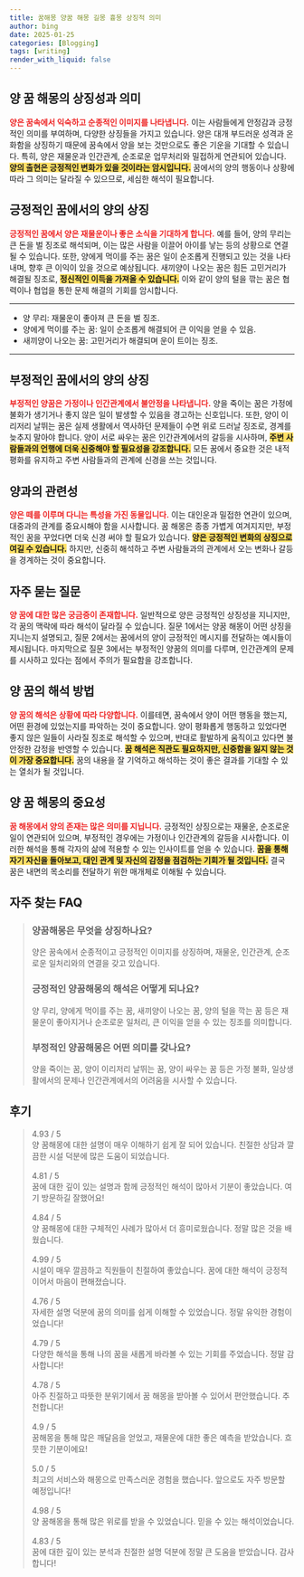 ```yaml
---
title: 꿈해몽 양꿈 해몽 길몽 흉몽 상징적 의미
author: bing
date: 2025-01-25
categories: [Blogging]
tags: [writing]
render_with_liquid: false
---
```



<h2 id='양꿈해몽의상징성'>양 꿈 해몽의 상징성과 의미</h2>

<p><b><span style="color: #ee2323;">양은 꿈속에서 익숙하고 순종적인 이미지를 나타냅니다.</span></b> 이는 사람들에게 안정감과 긍정적인 의미를 부여하며, 다양한 상징들을 가지고 있습니다. 양은 대개 부드러운 성격과 온화함을 상징하기 때문에 꿈속에서 양을 보는 것만으로도 좋은 기운을 기대할 수 있습니다. 특히, 양은 재물운과 인간관계, 순조로운 업무처리와 밀접하게 연관되어 있습니다. <b><span style="background-color: #ffe066;">양의 출현은 긍정적인 변화가 있을 것이라는 암시입니다.</span></b> 꿈에서의 양의 행동이나 상황에 따라 그 의미는 달라질 수 있으므로, 세심한 해석이 필요합니다.</p>

<h2 id='긍정적인꿈양의상징'>긍정적인 꿈에서의 양의 상징</h2>

<p><b><span style="color: #ee2323;">긍정적인 꿈에서 양은 재물운이나 좋은 소식을 기대하게 합니다.</span></b> 예를 들어, 양의 무리는 큰 돈을 벌 징조로 해석되며, 이는 많은 사람을 이끌어 아이를 낳는 등의 상황으로 연결될 수 있습니다. 또한, 양에게 먹이를 주는 꿈은 일이 순조롭게 진행되고 있는 것을 나타내며, 향후 큰 이익이 있을 것으로 예상됩니다. 새끼양이 나오는 꿈은 힘든 고민거리가 해결될 징조로, <b><span style="background-color: #ffe066;">정신적인 이득을 가져올 수 있습니다.</span></b> 이와 같이 양의 털을 깎는 꿈은 협력이나 협업을 통한 문제 해결의 기회를 암시합니다.</p>

<hr />

<ul>
    <li>양 무리: 재물운이 좋아져 큰 돈을 벌 징조.</li>
    <li>양에게 먹이를 주는 꿈: 일이 순조롭게 해결되어 큰 이익을 얻을 수 있음.</li>
    <li>새끼양이 나오는 꿈: 고민거리가 해결되며 운이 트이는 징조.</li>
</ul>

<hr />

<h2 id='부정적인꿈양의상징'>부정적인 꿈에서의 양의 상징</h2>

<p><b><span style="color: #ee2323;">부정적인 양꿈은 가정이나 인간관계에서 불안정을 나타냅니다.</span></b> 양을 죽이는 꿈은 가정에 불화가 생기거나 좋지 않은 일이 발생할 수 있음을 경고하는 신호입니다. 또한, 양이 이리저리 날뛰는 꿈은 실제 생활에서 역사하던 문제들이 수면 위로 드러날 징조로, 경계를 늦추지 말아야 합니다. 양이 서로 싸우는 꿈은 인간관계에서의 갈등을 시사하며, <b><span style="background-color: #ffe066;">주변 사람들과의 언행에 더욱 신중해야 할 필요성을 강조합니다.</span></b> 모든 꿈에서 중요한 것은 내적 평화를 유지하고 주변 사람들과의 관계에 신경을 쓰는 것입니다.</p>

<h2 id='양과의관계'>양과의 관련성</h2>

<p><b><span style="color: #ee2323;">양은 떼를 이루며 다니는 특성을 가진 동물입니다.</span></b> 이는 대인운과 밀접한 연관이 있으며, 대중과의 관계를 중요시해야 함을 시사합니다. 꿈 해몽은 종종 가볍게 여겨지지만, 부정적인 꿈을 꾸었다면 더욱 신경 써야 할 필요가 있습니다. <b><span style="background-color: #ffe066;">양은 긍정적인 변화의 상징으로 여길 수 있습니다.</span></b> 하지만, 신중히 해석하고 주변 사람들과의 관계에서 오는 변화나 갈등을 경계하는 것이 중요합니다.</p>

<h2 id='자주 묻는 질문'>자주 묻는 질문</h2>

<p><b><span style="color: #ee2323;">양 꿈에 대한 많은 궁금증이 존재합니다.</span></b> 일반적으로 양은 긍정적인 상징성을 지니지만, 각 꿈의 맥락에 따라 해석이 달라질 수 있습니다. 질문 1에서는 양꿈 해몽이 어떤 상징을 지니는지 설명되고, 질문 2에서는 꿈에서의 양이 긍정적인 메시지를 전달하는 예시들이 제시됩니다. 마지막으로 질문 3에서는 부정적인 양꿈의 의미를 다루며, 인간관계의 문제를 시사하고 있다는 점에서 주의가 필요함을 강조합니다.</p>

<h2 id='양꿈의해석'>양 꿈의 해석 방법</h2>

<p><b><span style="color: #ee2323;">양 꿈의 해석은 상황에 따라 다양합니다.</span></b> 이를테면, 꿈속에서 양이 어떤 행동을 했는지, 어떤 환경에 있었는지를 파악하는 것이 중요합니다. 양이 평화롭게 행동하고 있었다면 좋지 않은 일들이 사라질 징조로 해석할 수 있으며, 반대로 활발하게 움직이고 있다면 불안정한 감정을 반영할 수 있습니다. <b><span style="background-color: #ffe066;">꿈 해석은 직관도 필요하지만, 신중함을 잃지 않는 것이 가장 중요합니다.</span></b> 꿈의 내용을 잘 기억하고 해석하는 것이 좋은 결과를 기대할 수 있는 열쇠가 될 것입니다.</p>

<h2 id='결론'>양 꿈 해몽의 중요성</h2>

<p><b><span style="color: #ee2323;">꿈 해몽에서 양의 존재는 많은 의미를 지닙니다.</span></b> 긍정적인 상징으로는 재물운, 순조로운 일이 연관되어 있으며, 부정적인 경우에는 가정이나 인간관계의 갈등을 시사합니다. 이러한 해석을 통해 각자의 삶에 적용할 수 있는 인사이트를 얻을 수 있습니다. <b><span style="background-color: #ffe066;">꿈을 통해 자기 자신을 돌아보고, 대인 관계 및 자신의 감정을 점검하는 기회가 될 것입니다.</span></b> 결국 꿈은 내면의 목소리를 전달하기 위한 매개체로 이해될 수 있습니다.</p>


<h2 id='자주_찾는_FAQ'>자주 찾는 FAQ</h2>
<div itemscope="" itemtype="https://schema.org/FAQPage"> 
<blockquote> 
<div itemscope="" itemprop="mainEntity" itemtype="https://schema.org/Question"> 
<h3 itemprop="name">양꿈해몽은 무엇을 상징하나요?</h3> 
<div itemscope="" itemprop="acceptedAnswer" itemtype="https://schema.org/Answer"> 
<span itemprop="text"> 
<p>양은 꿈속에서 순종적이고 긍정적인 이미지를 상징하며, 재물운, 인간관계, 순조로운 일처리와의 연결을 갖고 있습니다.</p> 
</span> 
</div> 
</div> 
<div itemscope="" itemprop="mainEntity" itemtype="https://schema.org/Question"> 
<h3 itemprop="name">긍정적인 양꿈해몽의 해석은 어떻게 되나요?</h3> 
<div itemscope="" itemprop="acceptedAnswer" itemtype="https://schema.org/Answer"> 
<span itemprop="text"> 
<p>양 무리, 양에게 먹이를 주는 꿈, 새끼양이 나오는 꿈, 양의 털을 깍는 꿈 등은 재물운이 좋아지거나 순조로운 일처리, 큰 이익을 얻을 수 있는 징조를 의미합니다.</p> 
</span> 
</div> 
</div> 
<div itemscope="" itemprop="mainEntity" itemtype="https://schema.org/Question"> 
<h3 itemprop="name">부정적인 양꿈해몽은 어떤 의미를 갖나요?</h3> 
<div itemscope="" itemprop="acceptedAnswer" itemtype="https://schema.org/Answer"> 
<span itemprop="text"> 
<p>양을 죽이는 꿈, 양이 이리저리 날뛰는 꿈, 양이 싸우는 꿈 등은 가정 불화, 일상생활에서의 문제나 인간관계에서의 어려움을 시사할 수 있습니다.</p> 
</span> 
</div> 
</div> 
</blockquote> 
</div>
<h2 id='후기'>후기</h2>
<div itemscope itemtype="https://schema.org/Product">
  <blockquote>
  <div itemprop="review" itemscope itemtype="https://schema.org/Review">
      <div itemprop="reviewRating" itemscope itemtype="https://schema.org/Rating"> <span itemprop="ratingValue">4.93</span> / <span itemprop="bestRating">5</span> </div>
      <span itemprop="reviewBody">양 꿈해몽에 대한 설명이 매우 이해하기 쉽게 잘 되어 있습니다. 친절한 상담과 깔끔한 시설 덕분에 많은 도움이 되었습니다.</span>
  </div>
  <br>
  <div itemprop="review" itemscope itemtype="https://schema.org/Review">
      <div itemprop="reviewRating" itemscope itemtype="https://schema.org/Rating"> <span itemprop="ratingValue">4.81</span> / <span itemprop="bestRating">5</span> </div>
      <span itemprop="reviewBody">꿈에 대한 깊이 있는 설명과 함께 긍정적인 해석이 많아서 기분이 좋았습니다. 여기 방문하길 잘했어요!</span>
  </div>
  <br>
  <div itemprop="review" itemscope itemtype="https://schema.org/Review">
      <div itemprop="reviewRating" itemscope itemtype="https://schema.org/Rating"> <span itemprop="ratingValue">4.84</span> / <span itemprop="bestRating">5</span> </div>
      <span itemprop="reviewBody">양 꿈해몽에 대한 구체적인 사례가 많아서 더 흥미로웠습니다. 정말 많은 것을 배웠습니다.</span>
  </div>
  <br>
  <div itemprop="review" itemscope itemtype="https://schema.org/Review">
      <div itemprop="reviewRating" itemscope itemtype="https://schema.org/Rating"> <span itemprop="ratingValue">4.99</span> / <span itemprop="bestRating">5</span> </div>
      <span itemprop="reviewBody">시설이 매우 깔끔하고 직원들이 친절하여 좋았습니다. 꿈에 대한 해석이 긍정적이어서 마음이 편해졌습니다.</span>
  </div>
  <br>
  <div itemprop="review" itemscope itemtype="https://schema.org/Review">
      <div itemprop="reviewRating" itemscope itemtype="https://schema.org/Rating"> <span itemprop="ratingValue">4.76</span> / <span itemprop="bestRating">5</span> </div>
      <span itemprop="reviewBody">자세한 설명 덕분에 꿈의 의미를 쉽게 이해할 수 있었습니다. 정말 유익한 경험이었습니다!</span>
  </div>
  <br>
  <div itemprop="review" itemscope itemtype="https://schema.org/Review">
      <div itemprop="reviewRating" itemscope itemtype="https://schema.org/Rating"> <span itemprop="ratingValue">4.79</span> / <span itemprop="bestRating">5</span> </div>
      <span itemprop="reviewBody">다양한 해석을 통해 나의 꿈을 새롭게 바라볼 수 있는 기회를 주었습니다. 정말 감사합니다!</span>
  </div>
  <br>
  <div itemprop="review" itemscope itemtype="https://schema.org/Review">
      <div itemprop="reviewRating" itemscope itemtype="https://schema.org/Rating"> <span itemprop="ratingValue">4.78</span> / <span itemprop="bestRating">5</span> </div>
      <span itemprop="reviewBody">아주 친절하고 따뜻한 분위기에서 꿈 해몽을 받아볼 수 있어서 편안했습니다. 추천합니다!</span>
  </div>
  <br>
  <div itemprop="review" itemscope itemtype="https://schema.org/Review">
      <div itemprop="reviewRating" itemscope itemtype="https://schema.org/Rating"> <span itemprop="ratingValue">4.9</span> / <span itemprop="bestRating">5</span> </div>
      <span itemprop="reviewBody">꿈해몽을 통해 많은 깨달음을 얻었고, 재물운에 대한 좋은 예측을 받았습니다. 흐뭇한 기분이에요!</span>
  </div>
  <br>
  <div itemprop="review" itemscope itemtype="https://schema.org/Review">
      <div itemprop="reviewRating" itemscope itemtype="https://schema.org/Rating"> <span itemprop="ratingValue">5.0</span> / <span itemprop="bestRating">5</span> </div>
      <span itemprop="reviewBody">최고의 서비스와 해몽으로 만족스러운 경험을 했습니다. 앞으로도 자주 방문할 예정입니다!</span>
  </div>
  <br>
  <div itemprop="review" itemscope itemtype="https://schema.org/Review">
      <div itemprop="reviewRating" itemscope itemtype="https://schema.org/Rating"> <span itemprop="ratingValue">4.98</span> / <span itemprop="bestRating">5</span> </div>
      <span itemprop="reviewBody">양 꿈해몽을 통해 많은 위로를 받을 수 있었습니다. 믿을 수 있는 해석이었습니다.</span>
  </div>
  <br>
  <div itemprop="review" itemscope itemtype="https://schema.org/Review">
      <div itemprop="reviewRating" itemscope itemtype="https://schema.org/Rating"> <span itemprop="ratingValue">4.83</span> / <span itemprop="bestRating">5</span> </div>
      <span itemprop="reviewBody">꿈에 대한 깊이 있는 분석과 친절한 설명 덕분에 정말 큰 도움을 받았습니다. 감사합니다!</span>
  </div>
  </blockquote>
</div>
